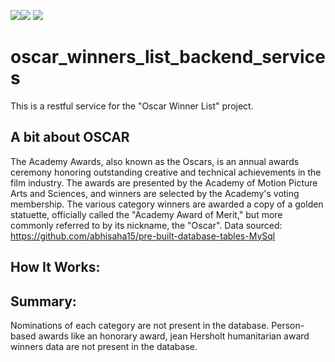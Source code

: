 <img src=https://img.shields.io/badge/build%20with-python-yellow><img src="https://img.shields.io/badge/-Sqlite-red">
<img src="https://img.shields.io/badge/domain-Restful Web Services-blue.svg">

# oscar_winners_list_backend_services
This is a restful service for the "Oscar Winner List" project.

## A bit about OSCAR
The Academy Awards, also known as the Oscars, is an annual awards ceremony honoring outstanding creative and technical achievements in the film industry. The awards are presented by the Academy of Motion Picture Arts and Sciences, and winners are selected by the Academy's voting membership. The various category winners are awarded a copy of a golden statuette, officially called the "Academy Award of Merit," but more commonly referred to by its nickname, the "Oscar".
Data sourced: https://github.com/abhisaha15/pre-built-database-tables-MySql
## How It Works:






## Summary:
Nominations of each category are not present in the database.
Person-based awards like an honorary award, jean Hersholt humanitarian award winners data are not present in the database.
